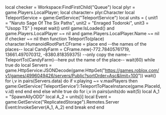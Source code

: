 local checker = Workspace:FindFirstChild("Queue")
local plyr = game.Players.LocalPlayer;
local character= plyr.Character
local TeleportService = game:GetService("TeleportService")
local units = {
    unit1 = "Naruto Sage Of The Six Paths",
    unit2 = "Enraged Todoroki",
    unit3 = "Usopp TS"
}
repeat
    wait()
until game:IsLoaded() and game.Players.LocalPlayer ~= nil and game.Players.LocalPlayer.Name ~= nil
if checker ~= nil then
    function TeleportTo(place)
         character.HumanoidRootPart.CFrame = place
     end
--the names of the places--
local CandyFarm = CFrame.new(-772.78405761719, 13661.497070312, -8380.818359375)
--only copy the name--
TeleportTo(CandyFarm)--here put the name of the place--
wait(60)
while true do
local Servers = game.HttpService:JSONDecode(game:HttpGet("https://games.roblox.com/v1/games/4996049426/servers/Public?sortOrder=Asc&limit=100"))
wait()
for i,v in pairs(Servers.data) do
  if v.playing ~= v.maxPlayers then
      game:GetService('TeleportService'):TeleportToPlaceInstance(game.PlaceId, v.id)
  end
end
end
        else
            while true do
                for i,v in pairs(units)do
wait(5)
                  local A_1 = "SpawnAllyODD"
                  local A_2 = units[i]
                  local Event = game:GetService("ReplicatedStorage").Remotes.Server
                  Event:InvokeServer(A_1, A_2)
                end
                break
            end
end
